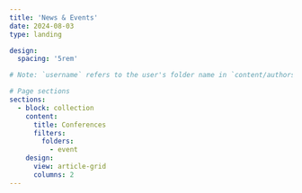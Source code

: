 ```yaml
---
title: 'News & Events'
date: 2024-08-03
type: landing

design:
  spacing: '5rem'

# Note: `username` refers to the user's folder name in `content/authors/`

# Page sections
sections:
  - block: collection
    content:
      title: Conferences
      filters:
        folders:
          - event
    design:
      view: article-grid
      columns: 2
---
```

